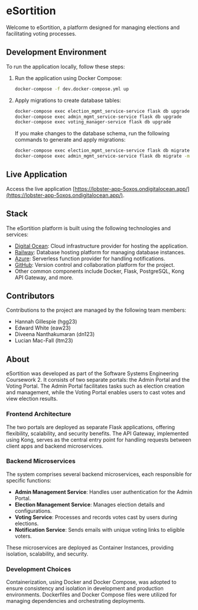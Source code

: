 # eSortition

Welcome to eSortition, a platform designed for managing elections and facilitating voting processes.

## Development Environment

To run the application locally, follow these steps:

1. Run the application using Docker Compose:
    ```bash
    docker-compose -f dev.docker-compose.yml up
    ```

2. Apply migrations to create database tables:
    ```bash
    docker-compose exec election_mgmt_service-service flask db upgrade
    docker-compose exec admin_mgmt_service-service flask db upgrade
    docker-compose exec voting_manager-service flask db upgrade
    ```

    If you make changes to the database schema, run the following commands to generate and apply migrations:
    ```bash
    docker-compose exec election_mgmt_service-service flask db migrate -m "Initial migration"
    docker-compose exec admin_mgmt_service-service flask db migrate -m "Initial migration"
    ```

## Live Application

Access the live application [https://lobster-app-5oxos.ondigitalocean.app/](https://lobster-app-5oxos.ondigitalocean.app/).

## Stack

The eSortition platform is built using the following technologies and services:

- [Digital Ocean](https://www.digitalocean.com/): Cloud infrastructure provider for hosting the application.
- [Railway](https://railway.app/): Database hosting platform for managing database instances.
- [Azure](https://azure.microsoft.com/): Serverless function provider for handling notifications.
- [GitHub](https://github.com/Diveenaa/esortition): Version control and collaboration platform for the project.
- Other common components include Docker, Flask, PostgreSQL, Kong API Gateway, and more.

## Contributors

Contributions to the project are managed by the following team members:

- Hannah Gillespie (hgg23)
- Edward White (eaw23)
- Diveena Nanthakumaran (dn123)
- Lucian Mac-Fall (ltm23)

## About

eSortition was developed as part of the Software Systems Engineering Coursework 2. It consists of two separate portals: the Admin Portal and the Voting Portal. The Admin Portal facilitates tasks such as election creation and management, while the Voting Portal enables users to cast votes and view election results.

### Frontend Architecture

The two portals are deployed as separate Flask applications, offering flexibility, scalability, and security benefits. The API Gateway, implemented using Kong, serves as the central entry point for handling requests between client apps and backend microservices.

### Backend Microservices

The system comprises several backend microservices, each responsible for specific functions:

- **Admin Management Service**: Handles user authentication for the Admin Portal.
- **Election Management Service**: Manages election details and configurations.
- **Voting Service**: Processes and records votes cast by users during elections.
- **Notification Service**: Sends emails with unique voting links to eligible voters.

These microservices are deployed as Container Instances, providing isolation, scalability, and security.

### Development Choices

Containerization, using Docker and Docker Compose, was adopted to ensure consistency and isolation in development and production environments. Dockerfiles and Docker Compose files were utilized for managing dependencies and orchestrating deployments.

